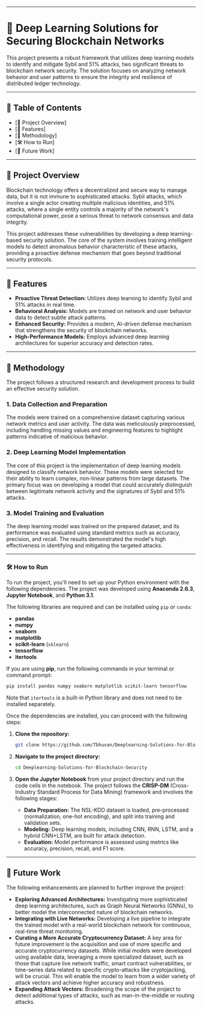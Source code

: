 
----

# 🌊 Deep Learning Solutions for Securing Blockchain Networks

This project presents a robust framework that utilizes deep learning models to identify and mitigate Sybil and 51% attacks, two significant threats to blockchain network security. The solution focuses on analyzing network behavior and user patterns to ensure the integrity and resilience of distributed ledger technology.

-----

## 📖 Table of Contents

  * [🌟 Project Overview]
  * [🚀 Features]
  * [🧠 Methodology]
  * [🛠️ How to Run]
  * [🔮 Future Work]

-----

## 🌟 Project Overview

Blockchain technology offers a decentralized and secure way to manage data, but it is not immune to sophisticated attacks. Sybil attacks, which involve a single actor creating multiple malicious identities, and 51% attacks, where a single entity controls a majority of the network's computational power, pose a serious threat to network consensus and data integrity.

This project addresses these vulnerabilities by developing a deep learning-based security solution. The core of the system involves training intelligent models to detect anomalous behavior characteristic of these attacks, providing a proactive defense mechanism that goes beyond traditional security protocols.

-----

## 🚀 Features

  * **Proactive Threat Detection:** Utilizes deep learning to identify Sybil and 51% attacks in real time.
  * **Behavioral Analysis:** Models are trained on network and user behavior data to detect subtle attack patterns.
  * **Enhanced Security:** Provides a modern, AI-driven defense mechanism that strengthens the security of blockchain networks.
  * **High-Performance Models:** Employs advanced deep learning architectures for superior accuracy and detection rates.

-----

## 🧠 Methodology

The project follows a structured research and development process to build an effective security solution.

### 1\. Data Collection and Preparation

The models were trained on a comprehensive dataset capturing various network metrics and user activity. The data was meticulously preprocessed, including handling missing values and engineering features to highlight patterns indicative of malicious behavior.

### 2\. Deep Learning Model Implementation

The core of this project is the implementation of deep learning models designed to classify network behavior. These models were selected for their ability to learn complex, non-linear patterns from large datasets. The primary focus was on developing a model that could accurately distinguish between legitimate network activity and the signatures of Sybil and 51% attacks.

### 3\. Model Training and Evaluation

The deep learning model was trained on the prepared dataset, and its performance was evaluated using standard metrics such as accuracy, precision, and recall. The results demonstrated the model's high effectiveness in identifying and mitigating the targeted attacks.


-----

### 🛠️ How to Run

To run the project, you'll need to set up your Python environment with the following dependencies. The project was developed using **Anaconda 2.6.3**, **Jupyter Notebook**, and **Python 3.1**.

The following libraries are required and can be installed using `pip` or `conda`:

  * **pandas**
  * **numpy**
  * **seaborn**
  * **matplotlib**
  * **scikit-learn** (`sklearn`)
  * **tensorflow**
  * **itertools**

If you are using **pip**, run the following commands in your terminal or command prompt:

```bash
pip install pandas numpy seaborn matplotlib scikit-learn tensorflow
```

Note that `itertools` is a built-in Python library and does not need to be installed separately.

Once the dependencies are installed, you can proceed with the following steps:

1.  **Clone the repository:**

    ```bash
    git clone https://github.com/Tbhuvan/Deeplearning-Solutions-for-Blockchain-Security.git
    ```

2.  **Navigate to the project directory:**

    ```bash
    cd Deeplearning-Solutions-for-Blockchain-Security
    ```

3.  **Open the Jupyter Notebook** from your project directory and run the code cells in the notebook. The project follows the **CRISP-DM** (Cross-Industry Standard Process for Data Mining) framework and involves the following stages:

      * **Data Preparation:** The NSL-KDD dataset is loaded, pre-processed (normalization, one-hot encoding), and split into training and validation sets.
      * **Modeling:** Deep learning models, including CNN, RNN, LSTM, and a hybrid CNN+LSTM, are built for attack detection.
      * **Evaluation:** Model performance is assessed using metrics like accuracy, precision, recall, and F1 score.

-----

## 🔮 Future Work

The following enhancements are planned to further improve the project:

  * **Exploring Advanced Architectures:** Investigating more sophisticated deep learning architectures, such as Graph Neural Networks (GNNs), to better model the interconnected nature of blockchain networks.
  * **Integrating with Live Networks:** Developing a live pipeline to integrate the trained model with a real-world blockchain network for continuous, real-time threat monitoring.
  * **Curating a More Accurate Cryptocurrency Dataset:** A key area for future improvement is the acquisition and use of more specific and accurate cryptocurrency datasets. While initial models were developed using available data, leveraging a more specialized dataset, such as those that capture live network traffic, smart contract vulnerabilities, or time-series data related to specific crypto-attacks like cryptojacking, will be crucial. This will enable the model to learn from a wider variety of attack vectors and achieve higher accuracy and robustness.
  * **Expanding Attack Vectors:** Broadening the scope of the project to detect additional types of attacks, such as man-in-the-middle or routing attacks.
